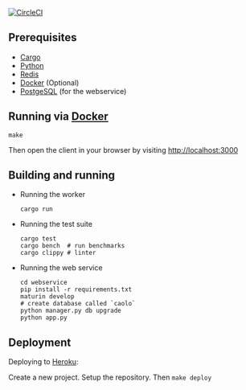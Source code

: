 [![CircleCI](https://circleci.com/gh/snorrwe/caolo-backend/tree/master.svg?style=svg)](https://circleci.com/gh/snorrwe/caolo-backend/tree/master)

## Prerequisites

- [Cargo](https://doc.rust-lang.org/cargo/getting-started/installation.html)
- [Python](https://www.python.org/)
- [Redis](https://redis.io/)
- [Docker](https://www.docker.com/) (Optional)
- [PostgeSQL](https://www.postgresql.org/) (for the webservice)

## Running via [Docker](https://www.docker.com/)

```
make
```

Then open the client in your browser by visiting [http://localhost:3000](http://localhost:3000)

## Building and running

- Running the worker
    ```
    cargo run
    ```

- Running the test suite
    ```
    cargo test
    cargo bench  # run benchmarks
    cargo clippy # linter
    ```

- Running the web service
    ```
    cd webservice
    pip install -r requirements.txt
    maturin develop
    # create database called `caolo`
    python manager.py db upgrade
    python app.py
    ```

## Deployment

Deploying to [Heroku](https://heroku.com):

Create a new project. Setup the repository. Then `make deploy`
